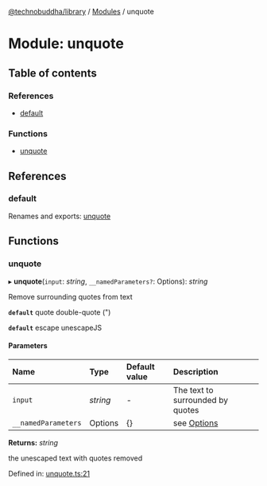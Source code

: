 [@technobuddha/library](../../README.md) / [Modules](../Modules.md) / unquote

# Module: unquote

## Table of contents

### References

- [default](unquote.md#default)

### Functions

- [unquote](unquote.md#unquote)

## References

### default

Renames and exports: [unquote](unquote.md#unquote)

## Functions

### unquote

▸ **unquote**(`input`: *string*, `__namedParameters?`: Options): *string*

Remove surrounding quotes from text

**`default`** quote double-quote (")

**`default`** escape unescapeJS

#### Parameters

| Name | Type | Default value | Description |
| :------ | :------ | :------ | :------ |
| `input` | *string* | - | The text to surrounded by quotes |
| `__namedParameters` | Options | {} | see [Options](almostequals.md#options) |

**Returns:** *string*

the unescaped text with quotes removed

Defined in: [unquote.ts:21](../../src/unquote.ts#L21)
